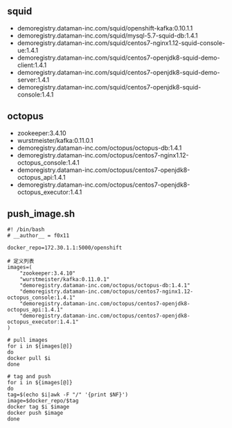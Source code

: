 ## squid
* demoregistry.dataman-inc.com/squid/openshift-kafka:0.10.1.1
* demoregistry.dataman-inc.com/squid/mysql-5.7-squid-db:1.4.1
* demoregistry.dataman-inc.com/squid/centos7-nginx1.12-squid-console-ue:1.4.1
* demoregistry.dataman-inc.com/squid/centos7-openjdk8-squid-demo-client:1.4.1
* demoregistry.dataman-inc.com/squid/centos7-openjdk8-squid-demo-server:1.4.1
* demoregistry.dataman-inc.com/squid/centos7-openjdk8-squid-console:1.4.1
 
## octopus
* zookeeper:3.4.10
* wurstmeister/kafka:0.11.0.1
* demoregistry.dataman-inc.com/octopus/octopus-db:1.4.1
* demoregistry.dataman-inc.com/octopus/centos7-nginx1.12-octopus_console:1.4.1
* demoregistry.dataman-inc.com/octopus/centos7-openjdk8-octopus_api:1.4.1
* demoregistry.dataman-inc.com/octopus/centos7-openjdk8-octopus_executor:1.4.1

## push_image.sh

```
#! /bin/bash
# __author__ = f0x11

docker_repo=172.30.1.1:5000/openshift

# 定义列表
images=(
    "zookeeper:3.4.10"
    "wurstmeister/kafka:0.11.0.1"
    "demoregistry.dataman-inc.com/octopus/octopus-db:1.4.1"
    "demoregistry.dataman-inc.com/octopus/centos7-nginx1.12-octopus_console:1.4.1"
    "demoregistry.dataman-inc.com/octopus/centos7-openjdk8-octopus_api:1.4.1"
    "demoregistry.dataman-inc.com/octopus/centos7-openjdk8-octopus_executor:1.4.1"
)

# pull images
for i in ${images[@]}
do
docker pull $i
done

# tag and push
for i in ${images[@]}
do
tag=$(echo $i|awk -F "/" '{print $NF}')
image=$docker_repo/$tag
docker tag $i $image
docker push $image
done
```
